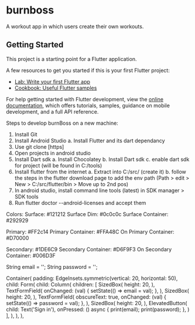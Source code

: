 # burnboss

A workout app in which users create their own workouts.

## Getting Started

This project is a starting point for a Flutter application.

A few resources to get you started if this is your first Flutter project:

- [Lab: Write your first Flutter app](https://docs.flutter.dev/get-started/codelab)
- [Cookbook: Useful Flutter samples](https://docs.flutter.dev/cookbook)

For help getting started with Flutter development, view the
[online documentation](https://docs.flutter.dev/), which offers tutorials,
samples, guidance on mobile development, and a full API reference.


Steps to develop burnBoss on a new machine:
1. Install Git
2. Install Android Studio
   a. Install Flutter and its dart dependancy
3. Use git clone [https]
4. Open projects in android studio
5. Install Dart sdk
   a. Install Chocolatey
   b. Install Dart sdk
   c. enable dart sdk for project (will be found in C:/tools)
6. Install flutter from the internet
   a. Extract into C:/src/ (create it)
   b. follow the steps in the flutter download page to add the env path (Path > edit > New > C:/src/flutter/bin > Move up to 2nd pos)
7. In android studio, install command line tools (latest) in SDK manager > SDK tools
8. Run flutter doctor --android-licenses and accept them



Colors:
Surface: #121212
   Surface Dim: #0c0c0c
   Surface Container: #292929

Primary: #FF2c14
   Primary Container: #FFA48C
   On Primary Container: #D70000

Secondary: #1DE6C9
   Secondary Container: #D6F9F3
   On Secondary Container: #006D3F

String email = '';
String password = '';

Container(
padding: EdgeInsets.symmetric(vertical: 20, horizontal: 50),
child: Form(
child: Column(
children: [
SizedBox(
height: 20,
),
TextFormField(
onChanged: (val) {
setState(() => email = val);
},
),
SizedBox(
height: 20,
),
TextFormField(
obscureText: true,
onChanged: (val) {
setState(() => password = val);
},
),
SizedBox(
height: 20,
),
ElevatedButton(
child: Text('Sign in'),
onPressed: () async {
print(email);
print(password);
},
)
],
),
),
),